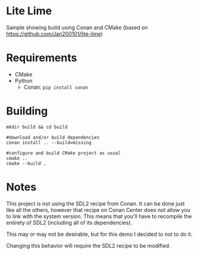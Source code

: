 # Lite Lime

Sample showing build using Conan and CMake (based on https://github.com/Jan200101/lite-lime)

# Requirements

* CMake
* Python
	* Conan: `pip install conan`

# Building

```
mkdir build && cd build

#download and/or build dependencies
conan install .. --build=missing

#configure and build CMake project as usual
cmake ..
cmake --build .
```

# Notes

This project is not using the SDL2 recipe from Conan. It can be done just like all the others, however that recipe on Conan Center does not allow you to link with the system version. This means that you'll have to recompile the entirety of SDL2 (including all of its dependencies). 

This may or may not be desirable, but for this demo I decided to not to do it.

Changing this behavior will require the SDL2 recipe to be modified.
